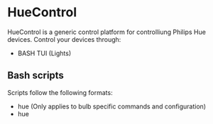 # HueControl
HueControl is a generic control platform for controlliung Philips Hue devices.
Control your devices through:
- BASH TUI (Lights)

## Bash scripts
Scripts follow the following formats:
- hue<Command> (Only applies to bulb specific commands and configuration)
- hue<Section><Command>
